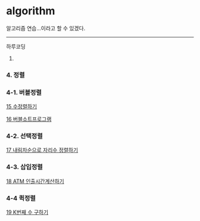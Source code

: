 # algorithm

알고리즘 연습...이라고 할 수 있겠다.



---  

하루코딩

1. 


### 4. 정렬
### 4-1. 버블정렬

[15 수정렬하기](https://github.com/J-Jaeh/algorithm/tree/main/백준/Bronze/2750.%E2%80%85수%E2%80%85정렬하기)  

[16 버블소트프로그램](https://github.com/J-Jaeh/algorithm/tree/main/백준/Gold/1377.%E2%80%85버블%E2%80%85소트)

### 4-2. 선택정렬
[17 내림차순으로 자리수 정렬하기](https://github.com/J-Jaeh/algorithm/tree/main/백준/Silver/1427.%E2%80%85소트인사이드)

### 4-3. 삽입정렬
[18 ATM 인출시간계산하기](https://github.com/J-Jaeh/algorithm/tree/main/%EB%B0%B1%EC%A4%80/Silver/11399.%E2%80%85ATM)

### 4-4 퀵정렬
[19 K번째 수 구하기](https://github.com/J-Jaeh/algorithm/tree/main/%EB%B0%B1%EC%A4%80/Silver/11004.%E2%80%85K%EB%B2%88%EC%A7%B8%E2%80%85%EC%88%98)





